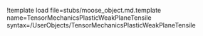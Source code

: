 !template load file=stubs/moose_object.md.template name=TensorMechanicsPlasticWeakPlaneTensile syntax=/UserObjects/TensorMechanicsPlasticWeakPlaneTensile